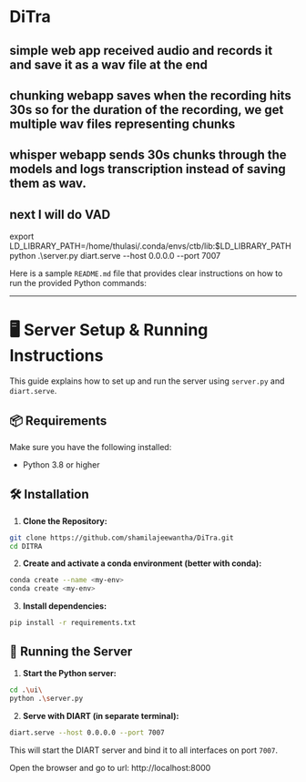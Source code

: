 # DiTra

## simple web app received audio and records it and save it as a wav file at the end

## chunking webapp saves when the recording hits 30s so for the duration of the recording, we get multiple wav files representing chunks

## whisper webapp sends 30s chunks through the models and logs transcription instead of saving them as wav.

## next I will do VAD
export LD_LIBRARY_PATH=/home/thulasi/.conda/envs/ctb/lib:$LD_LIBRARY_PATH
python .\server.py
diart.serve --host 0.0.0.0 --port 7007

Here is a sample `README.md` file that provides clear instructions on how to run the provided Python commands:

---

# 🖥️ Server Setup & Running Instructions

This guide explains how to set up and run the server using `server.py` and `diart.serve`.

## 📦 Requirements

Make sure you have the following installed:

* Python 3.8 or higher

## 🛠️ Installation

1. **Clone the Repository:**

```bash
git clone https://github.com/shamilajeewantha/DiTra.git
cd DITRA
```

2. **Create and activate a conda environment (better with conda):**

```bash
conda create --name <my-env>
conda create <my-env>
```

3. **Install dependencies:**

```bash
pip install -r requirements.txt
```

## 🚀 Running the Server

1. **Start the Python server:**

```bash
cd .\ui\
python .\server.py
```

2. **Serve with DIART (in separate terminal):**

```bash
diart.serve --host 0.0.0.0 --port 7007
```

This will start the DIART server and bind it to all interfaces on port `7007`.

Open the browser and go to url: http://localhost:8000

